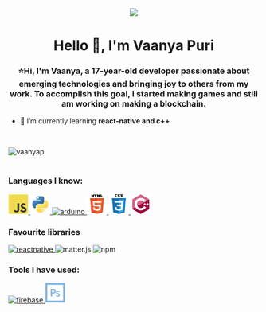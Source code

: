 <div id="header" align="center">
  <img src="https://media.giphy.com/media/M9gbBd9nbDrOTu1Mqx/giphy.gif" width="100"/>
</div>
<h1 align="center">Hello 👋, I'm Vaanya Puri</h1>
<h3 align="center">⭐️Hi, I'm Vaanya, a 17-year-old developer passionate about emerging technologies and bringing joy to others from my work. To accomplish this goal, I started making games and still am working on making a blockchain.</h3>

- 🌱 I’m currently learning **react-native and c++**

<br>
<p>
<img align="left" src="https://github-readme-stats.vercel.app/api?username=vaanyap&show_icons=true&theme=radical" alt="vaanyap"> </p>
<br>
<br>
<h3 align="left">Languages I know:</h3>
<p align="left">
<a href="https://developer.mozilla.org/en-US/docs/Web/JavaScript" target="_blank" rel="noreferrer"> <img src="https://raw.githubusercontent.com/devicons/devicon/master/icons/javascript/javascript-original.svg" alt="javascript" width="40" height="40"/> </a>
<a href="https://www.python.org" target="_blank" rel="noreferrer"> <img src="https://raw.githubusercontent.com/devicons/devicon/master/icons/python/python-original.svg" alt="python" width="40" height="40"/> </a> 
<a href="https://www.arduino.cc/" target="_blank" rel="noreferrer"> <img src="https://cdn.worldvectorlogo.com/logos/arduino-1.svg" alt="arduino" width="40" height="40"/> </a> 
<a href="https://www.w3.org/html/" target="_blank" rel="noreferrer"> <img src="https://raw.githubusercontent.com/devicons/devicon/master/icons/html5/html5-original-wordmark.svg" alt="html5" width="40" height="40"/> </a>
<a href="https://www.w3schools.com/css/" target="_blank" rel="noreferrer"> <img src="https://raw.githubusercontent.com/devicons/devicon/master/icons/css3/css3-original-wordmark.svg" alt="css3" width="40" height="40"/> </a>
 <a href="https://www.w3schools.com/cpp/" target="_blank" rel="noreferrer"><img src="https://raw.githubusercontent.com/devicons/devicon/master/icons/cplusplus/cplusplus-original.svg" alt="cplusplus" width="40" height="40"/> </a> 
  
 </p>
<h3 align = "left"> Favourite libraries </h3>
<p align="left">
<a href="https://reactnative.dev/" target="_blank" rel="noreferrer"> <img src="https://reactnative.dev/img/header_logo.svg" alt="reactnative" width="40" height="40"/> </a>
<img width="110" height = "30" alt="matter.js" src="https://user-images.githubusercontent.com/71617367/158858426-62ee1674-8817-4eac-8fc1-1ad5217bab09.png">
<img width="90" height="30" alt="npm" src="https://user-images.githubusercontent.com/71617367/158862885-3b759442-e315-43fe-aa8f-62c4d06cb312.png">


</p>
  
  
<h3 align = "left" > Tools I have used: </h3>
<p align="left">
<a href="https://firebase.google.com/" target="_blank" rel="noreferrer"> <img src="https://www.vectorlogo.zone/logos/firebase/firebase-icon.svg" alt="firebase" width="40" height="40"/> </a>  
<a href="https://www.photoshop.com/en" target="_blank" rel="noreferrer"> <img src="https://raw.githubusercontent.com/devicons/devicon/master/icons/photoshop/photoshop-line.svg" alt="photoshop" width="40" height="40"/> </a> 

 </p>



